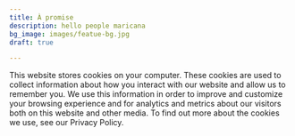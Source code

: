 ```yaml
---
title: À promise
description: hello people maricana
bg_image: images/featue-bg.jpg
draft: true

---
```

This website stores cookies on your computer. These cookies are used to collect information about how you interact with our website and allow us to remember you. We use this information in order to improve and customize your browsing experience and for analytics and metrics about our visitors both on this website and other media. To find out more about the cookies we use, see our Privacy Policy.